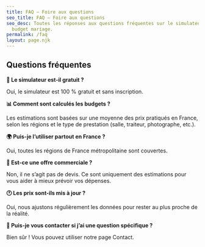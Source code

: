 ```yaml
---
title: FAQ – Foire aux questions
seo_title: FAQ – Foire aux questions
seo_desc: Toutes les réponses aux questions fréquentes sur le simulateur de
  budget mariage.
permalink: /faq
layout: page.njk
---
```

## **Questions fréquentes**

**💍 Le simulateur est-il gratuit ?**

Oui, le simulateur est 100 % gratuit et sans inscription.



**📊 Comment sont calculés les budgets ?**

Les estimations sont basées sur une moyenne des prix pratiqués en France, selon les régions et le type de prestation (salle, traiteur, photographe, etc.).



**🌍 Puis-je l’utiliser partout en France ?**

Oui, toutes les régions de France métropolitaine sont couvertes.



**👰 Est-ce une offre commerciale ?**

Non, il ne s’agit pas de devis. Ce sont uniquement des estimations pour vous aider à mieux prévoir vos dépenses.



**🕐 Les prix sont-ils mis à jour ?**

Oui, nous ajustons régulièrement les données pour rester au plus proche de la réalité.



**📩 Puis-je vous contacter si j’ai une question spécifique ?**

Bien sûr ! Vous pouvez utiliser notre page Contact.